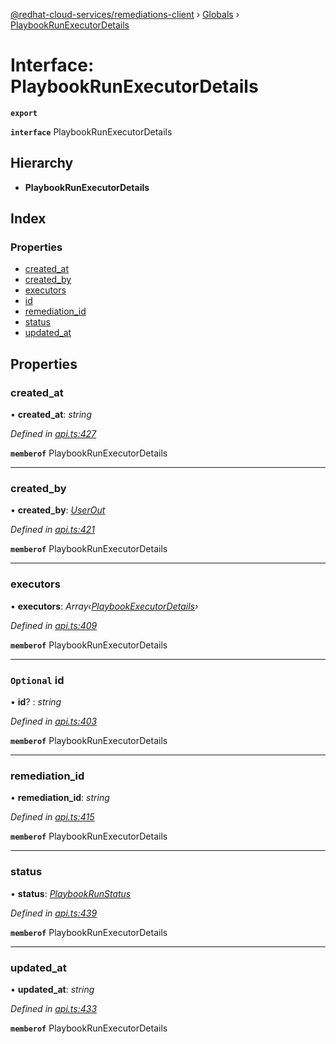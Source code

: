 [@redhat-cloud-services/remediations-client](../README.md) › [Globals](../globals.md) › [PlaybookRunExecutorDetails](playbookrunexecutordetails.md)

# Interface: PlaybookRunExecutorDetails

**`export`** 

**`interface`** PlaybookRunExecutorDetails

## Hierarchy

* **PlaybookRunExecutorDetails**

## Index

### Properties

* [created_at](playbookrunexecutordetails.md#created_at)
* [created_by](playbookrunexecutordetails.md#created_by)
* [executors](playbookrunexecutordetails.md#executors)
* [id](playbookrunexecutordetails.md#optional-id)
* [remediation_id](playbookrunexecutordetails.md#remediation_id)
* [status](playbookrunexecutordetails.md#status)
* [updated_at](playbookrunexecutordetails.md#updated_at)

## Properties

###  created_at

• **created_at**: *string*

*Defined in [api.ts:427](https://github.com/RedHatInsights/javascript-clients/blob/master/packages/remediations/api.ts#L427)*

**`memberof`** PlaybookRunExecutorDetails

___

###  created_by

• **created_by**: *[UserOut](userout.md)*

*Defined in [api.ts:421](https://github.com/RedHatInsights/javascript-clients/blob/master/packages/remediations/api.ts#L421)*

**`memberof`** PlaybookRunExecutorDetails

___

###  executors

• **executors**: *Array‹[PlaybookExecutorDetails](playbookexecutordetails.md)›*

*Defined in [api.ts:409](https://github.com/RedHatInsights/javascript-clients/blob/master/packages/remediations/api.ts#L409)*

**`memberof`** PlaybookRunExecutorDetails

___

### `Optional` id

• **id**? : *string*

*Defined in [api.ts:403](https://github.com/RedHatInsights/javascript-clients/blob/master/packages/remediations/api.ts#L403)*

**`memberof`** PlaybookRunExecutorDetails

___

###  remediation_id

• **remediation_id**: *string*

*Defined in [api.ts:415](https://github.com/RedHatInsights/javascript-clients/blob/master/packages/remediations/api.ts#L415)*

**`memberof`** PlaybookRunExecutorDetails

___

###  status

• **status**: *[PlaybookRunStatus](../enums/playbookrunstatus.md)*

*Defined in [api.ts:439](https://github.com/RedHatInsights/javascript-clients/blob/master/packages/remediations/api.ts#L439)*

**`memberof`** PlaybookRunExecutorDetails

___

###  updated_at

• **updated_at**: *string*

*Defined in [api.ts:433](https://github.com/RedHatInsights/javascript-clients/blob/master/packages/remediations/api.ts#L433)*

**`memberof`** PlaybookRunExecutorDetails
